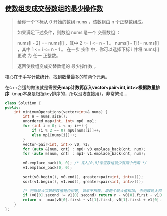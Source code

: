## [使数组变成交替数组的最少操作数](https://leetcode-cn.com/problems/minimum-operations-to-make-the-array-alternating/)

> 给你一个下标从 0 开始的数组 nums ，该数组由 n 个正整数组成。
>
> 如果满足下述条件，则数组 nums 是一个 交替数组 ：
>
> nums[i - 2] == nums[i] ，其中 2 <= i <= n - 1 。
> nums[i - 1] != nums[i] ，其中 1 <= i <= n - 1 。
> 在一步 操作 中，你可以选择下标 i 并将 nums[i] 更改 为 任一 正整数。
>
> 返回使数组变成交替数组的 最少操作数 。

核心在于手写计数统计，找到数量最多的前两个元素。

在c++合适的做法就是需要**先map计数再存入vector<pair<int,int>>根据数量排序**（map本身是根据key排序的，所以没法直接用），非常繁琐...

```cpp
class Solution {
public:
    int minimumOperations(vector<int>& nums) {
        int n = nums.size();
        unordered_map<int, int> mp0, mp1;
        for (int i = 0; i < n; i++) {
            if (i % 2 == 0) mp0[nums[i]]++;
           	else mp1[nums[i]]++;
        }
        vector<pair<int, int>> v0, v1;
        for (auto &[num, cnt] : mp0) v0.emplace_back(cnt, num);
        for (auto &[num, cnt] : mp1) v1.emplace_back(cnt, num);
        
        v0.emplace_back(0, 0); /* 存入[0,0]保证数组最少有两个元素 */
        v1.emplace_back(0, 0);
        
        sort(v0.begin(), v0.end(), greater<pair<int, int>>());
        sort(v1.begin(), v1.end(), greater<pair<int, int>>());

        /* 判断最大次数的数值是否相等, 如果不相等, 取两个最大值相加; 否则取最大和次大相加 */
        if (v0[0].second != v1[0].second) return n - v0[0].first - v1[0].first;
        return n - max(v0[0].first + v1[1].first, v0[1].first + v1[0].first);
    }
};
```


